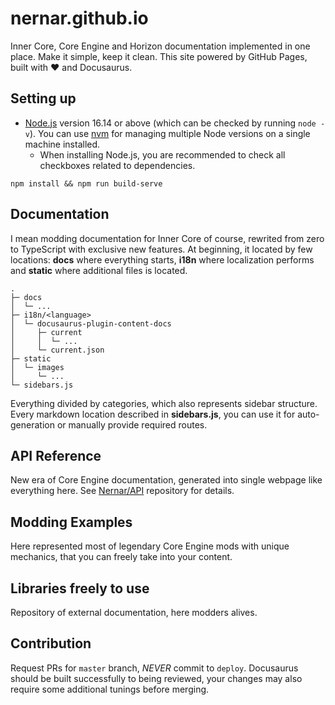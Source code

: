 # nernar.github.io

Inner Core, Core Engine and Horizon documentation implemented in one place. Make it simple, keep it clean. This site powered by GitHub Pages, built with :heart: and Docusaurus.

## Setting up

+ [Node.js](https://nodejs.org/en/download/) version 16.14 or above (which can be checked by running `node -v`). You can use [nvm](https://github.com/nvm-sh/nvm) for managing multiple Node versions on a single machine installed.
  + When installing Node.js, you are recommended to check all checkboxes related to dependencies.

```shell
npm install && npm run build-serve
```

## Documentation

I mean modding documentation for Inner Core of course, rewrited from zero to TypeScript with exclusive new features. At beginning, it located by few locations: **docs** where everything starts, **i18n** where localization performs and **static** where additional files is located.

```text
.
├─ docs
│  └─ ...
├─ i18n/<language>
│  └─ docusaurus-plugin-content-docs
│     ├─ current
│     │  └─ ...
│     └─ current.json
├─ static
│  └─ images
│     └─ ...
└─ sidebars.js
```

Everything divided by categories, which also represents sidebar structure. Every markdown location described in **sidebars.js**, you can use it for auto-generation or manually provide required routes.

## API Reference

New era of Core Engine documentation, generated into single webpage like everything here. See [Nernar/API](https://github.com/Nernar/API) repository for details.

## Modding Examples

Here represented most of legendary Core Engine mods with unique mechanics, that you can freely take into your content.

## Libraries freely to use

Repository of external documentation, here modders alives.

## Contribution

Request PRs for `master` branch, *NEVER* commit to `deploy`. Docusaurus should be built successfully to being reviewed, your changes may also require some additional tunings before merging.
